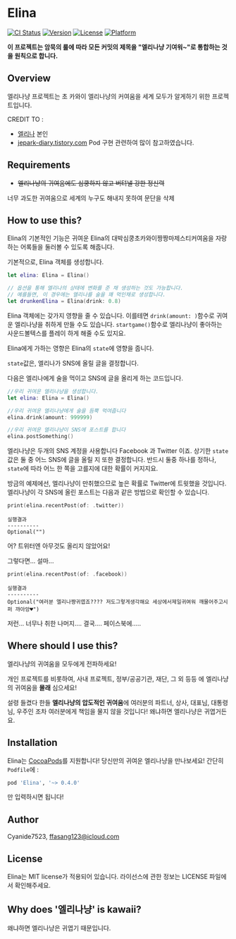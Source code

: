 # Elina

[![CI Status](http://img.shields.io/travis/Cyanide7523/Elina.svg?style=flat)](https://travis-ci.org/Cyanide7523/Elina)
[![Version](https://img.shields.io/cocoapods/v/Elina.svg?style=flat)](http://cocoapods.org/pods/Elina)
[![License](https://img.shields.io/cocoapods/l/Elina.svg?style=flat)](http://cocoapods.org/pods/Elina)
[![Platform](https://img.shields.io/cocoapods/p/Elina.svg?style=flat)](http://cocoapods.org/pods/Elina)

**이 프로젝트는 암묵의 룰에 따라 모든 커밋의 제목을 "엘리나냥 기여워~"로 통합하는 것을 원칙으로 합니다.**

## Overview

엘리나냥 프로젝트는 초 카와이 엘리나냥의 커여움을 세계 모두가 알게하기 위한 프로젝트입니다.

CREDIT TO :
* [엘리나](https://twitter.com/DE_v_Elina) 본인
* [jepark-diary.tistory.com](http://jepark-diary.tistory.com/13) Pod 구현 관련하여 많이 참고하였습니다.

## Requirements

* ~~엘리나냥의 귀여움에도 심쿵하지 않고 버텨낼 강한 정신력~~

너무 과도한 귀여움으로 세계의 누구도 해내지 못하여 문단을 삭제

## How to use this?

Elina의 기본적인 기능은 귀여운 Elina의 대박심쿵초카와이짱짱마제스티커여움을 자랑하는 어록들을 둘러볼 수 있도록 해줍니다.

기본적으로, Elina 객체를 생성합니다.

```Swift
let elina: Elina = Elina()

// 옵션을 통해 엘리나의 상태에 변화를 준 채 생성하는 것도 가능합니다.
// 예를들면, 이 경우에는 엘리나를 술을 꽤 먹인채로 생성합니다.
let drunkenElina = Elina(drink: 0.8)
```

Elina 객체에는 갖가지 영향을 줄 수 있습니다. 이를테면 `drink(amount: )`함수로 귀여운 엘리나냥을 취하게 만들 수도 있습니다. `startgame()`함수로 엘리나냥이 좋아하는 사운드볼텍스를 플레이 하게 해줄 수도 있지요.

Elina에게 가하는 영향은 Elina의 `state`에 영향을 줍니다.

`state`값은, 엘리나가 SNS에 올릴 글을 결정합니다.

다음은 엘리나에게 술을 먹이고 SNS에 글을 올리게 하는 코드입니다.

```Swift
//우리 귀여운 엘리나냥을 생성합니다.
let elina: Elina = Elina()

//우리 귀여운 엘리나냥에게 술을 듬뿍 먹여줍니다
elina.drink(amount: 999999)

//우리 귀여운 엘리나냥이 SNS에 포스트를 합니다
elina.postSomething()
```

엘리나냥은 두개의 SNS 계정을 사용합니다 Facebook 과 Twitter 이죠. 상기한 `state` 값은 둘 중 어느 SNS에 글을 올릴 지 또한 결정합니다. 반드시 둘중 하나를 정하나, `state`에 따라 어느 한 쪽을 고를지에 대한 확률이 커지지요.

방금의 예제에선, 엘리나냥이 만취했으므로 높은 확률로 Twitter에 트윗했을 것입니다. 엘리나냥이 각 SNS에 올린 포스트는 다음과 같은 방법으로 확인할 수 있습니다.

```Swift
print(elina.recentPost(of: .twitter))
```

```
실행결과
----------
Optional("")
```

어? 트위터엔 아무것도 올리지 않았어요!

그렇다면... 설마...

```Swift
print(elina.recentPost(of: .facebook))
```

```
실행결과
----------
Optional("여러분 엘리나쨩귀엽죠???? 저도그렇게생각해요 세상에서제일귀여워 깨물어주고시퍼 꺄아앙♥")
```

저런... 너무나 취한 나머지.... 결국.... 페이스북에.....


## Where should I use this?

엘리나냥의 귀여움을 모두에게 전파하세요!

개인 프로젝트를 비롯하여, 사내 프로젝트, 정부/공공기관, 재단, 그 외 등등 에 엘리나냥의 귀여움을 **몰래** 심으세요!

설령 들켰다 한들 **엘리나냥의 압도적인 귀여움**에 여러분의 파트너, 상사, 대표님, 대통령님, 우주인 조차 여러분에게 책임을 물지 않을 것입니다! 왜냐하면 엘리나냥은 귀엽거든요.

## Installation

Elina는 [CocoaPods](http://cocoapods.org)를 지원합니다! 당신만의 귀여운 엘리나냥을 만나보세요! 간단히 `Podfile`에 :

```ruby
pod 'Elina', '~> 0.4.0'
```

만 입력하시면 됩니다!

## Author

Cyanide7523, ffasang123@icloud.com

## License

Elina는 MIT license가 적용되어 있습니다. 라이선스에 관한 정보는 LICENSE 파일에서 확인해주세요.

## Why does '엘리나냥' is kawaii?

왜냐하면 엘리나냥은 귀엽기 때문입니다.
